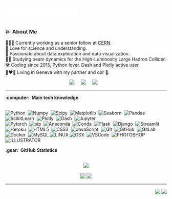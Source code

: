 <img src="images/svg/header.svg"></img>

### :boom: &nbsp;About Me

👨🏻‍💻 Currently working as a senior fellow at [CERN](https://cern.ch/).\
🌱 Love for science and understanding.\
💚 Passionate about data exploration and data visualization.\
✍🏻 Studying beam dynamics for the High-Luminosity Large Hadron Collider.\
🛠️ Coding since 2015, Python lover. Dash and Plotly active user.\
👩‍❤️‍👨 Living in Geneva with my partner and our 🐶.

<p align="center">
  <a href="mailto:colasdroin@gmail.com?subject=Hello%20Colas%20Droin"><img src="https://img.shields.io/badge/gmail-%23D14836.svg?&style=for-the-badge&logo=gmail&logoColor=white" /></a>&nbsp;&nbsp;&nbsp;&nbsp;
  <a href="https://www.linkedin.com/in/colas-droin/"><img src="https://img.shields.io/badge/linkedin-%230077B5.svg?&style=for-the-badge&logo=linkedin&logoColor=white" /></a>&nbsp;&nbsp;&nbsp;&nbsp;
  <a href="https://colasdroin.github.io/"><img src="https://img.shields.io/badge/website-%23A9A9A9.svg?&style=for-the-badge&logo=github&logoColor=white" /></a>&nbsp;&nbsp;&nbsp;&nbsp;
</p>

<hr/>

  <summary><b>:computer: &nbsp;Main tech knowledge</b></summary>
  <br/>

![Python](https://img.shields.io/badge/PYTHON-3776AB.svg?&style=flat&logo=python&logoColor=white)&nbsp;
![Numpy](https://img.shields.io/badge/NUMPY-013243.svg?&style=flat&logo=numpy&logoColor=white)&nbsp;
![Scipy](https://img.shields.io/badge/SCIPY-8CAAE6.svg?&style=flat&logo=scipy&logoColor=white)&nbsp;
![Matplotlib](https://img.shields.io/badge/MATPLOTLIB-11557C.svg?&style=flat&logo=matplotlib&logoColor=white)&nbsp;
![Seaborn](https://img.shields.io/badge/SEABORN-379F7A.svg?&style=flat&logo=seaborn&logoColor=white)&nbsp;
![Pandas](https://img.shields.io/badge/PANDAS-150458.svg?&style=flat&logo=pandas&logoColor=white)&nbsp;
![ScikitLearn](https://img.shields.io/badge/SCIKIT%20LEARN-F7931E.svg?&style=flat&logo=scikit-learn&logoColor=white)&nbsp;
![Plotly](https://img.shields.io/badge/PLOTLY-007396.svg?&style=flat&logo=plotly&logoColor=white)&nbsp;
![Dash](https://img.shields.io/badge/DASH-000000.svg?&style=flat&logo=plotly&logoColor=white)&nbsp;
![Jupyter](https://img.shields.io/badge/JUPYTER-F37626.svg?&style=flat&logo=jupyter&logoColor=white)&nbsp;\
![Pytorch](https://img.shields.io/badge/PYTORCH-EE4C2C.svg?&style=flat&logo=pytorch&logoColor=white)&nbsp;
![pip](https://img.shields.io/badge/PIP-3776AB.svg?&style=flat&logo=pypi&logoColor=white)&nbsp;
![Anaconda](https://img.shields.io/badge/ANACONDA-44A833.svg?&style=flat&logo=anaconda&logoColor=white)&nbsp;
![Conda](https://img.shields.io/badge/CONDA-44A833.svg?&style=flat&logo=anaconda&logoColor=white)&nbsp;
![Flask](https://img.shields.io/badge/FLASK-000000.svg?&style=flat&logo=flask&logoColor=white)&nbsp;
![Django](https://img.shields.io/badge/DJANGO-092E20.svg?&style=flat&logo=django&logoColor=white)&nbsp;
![Streamlit](https://img.shields.io/badge/STREAMLIT-FF4B4B.svg?&style=flat&logo=streamlit&logoColor=white)&nbsp;
![Heroku](https://img.shields.io/badge/HEROKU-430098.svg?&style=flat&logo=heroku&logoColor=white)&nbsp;
![HTML5](https://img.shields.io/badge/HTML5-E34F26.svg?&style=flat&logo=html5&logoColor=white)&nbsp;
![CSS3](https://img.shields.io/badge/CSS3-%231572B6.svg?&style=flat&logo=css3&logoColor=white)&nbsp;
![JavaScript](https://img.shields.io/badge/JAVASCRIPT-323330.svg?&style=flat&logo=javascript&logoColor=%23F7DF1E)&nbsp;
![Git](https://img.shields.io/badge/GIT-%23F05033.svg?&style=flat&logo=git&logoColor=white)&nbsp;
![GitHub](https://img.shields.io/badge/GITHUB-%23121011.svg?&style=flat&logo=github&logoColor=white)&nbsp;
![GitLab](https://img.shields.io/badge/GITLAB-%23181717.svg?&style=flat&logo=gitlab&logoColor=white)&nbsp;
![Docker](https://img.shields.io/badge/DOCKER-2496ED.svg?&style=flat&logo=docker&logoColor=white)&nbsp;
![MySQL](https://img.shields.io/badge/MARIADB-4479A1.svg?&style=flat&logo=mariadb&logoColor=white)
![LINUX](https://img.shields.io/badge/LINUX-FCC624?style=flat-square&logo=linux&logoColor=black)
![OSX](https://img.shields.io/badge/OSX-999999?style=flat-square&logo=apple&logoColor=white)&nbsp;
![VSCode](https://img.shields.io/badge/VSCODE-007ACC.svg?&style=flat&logo=visual-studio-code)&nbsp;
![PHOTOSHOP](https://img.shields.io/badge/PHOTOSHOP-31A8FF.svg?&style=flat&logo=adobe-photoshop&logoColor=white)&nbsp;
![ILLUSTRATOR](https://img.shields.io/badge/ILLUSTRATOR-FFAE1A.svg?&style=flat&logo=adobe-illustrator&logoColor=black)&nbsp;


<summary><b>:gear: &nbsp;GitHub Statistics</b></summary>
<br/>
  <p align="center">
      <img height="137px" src="https://github-readme-streak-stats.herokuapp.com/?user=colasdroin&hide_border=true&theme=nightowl" />
  </p>
  <p align="center">
      <img height="137px" src="https://github-readme-stats.vercel.app/api?username=colasdroin&hide_title=true&hide_border=true&show_icons=true&include_all_commits=true&count_private=true&line_height=21&theme=nightowl" /> <img height="137px" src="https://github-readme-stats.vercel.app/api/top-langs/?username=colasdroin&hide=html&hide_title=true&hide_border=true&layout=compact&langs_count=8&theme=nightowl" />
  </p>

<hr/>


<p align="right">
<img src="https://komarev.com/ghpvc/?username=colasdroin&style=plastic&label=Views"><img>
<img src="https://badges.pufler.dev/visits/colasdroin/colasdroin?color=black&logo=github" />
</p>
